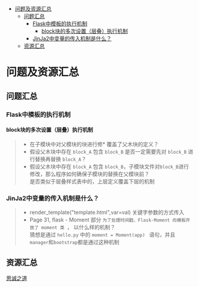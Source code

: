 <!-- MarkdownTOC -->

- [问题及资源汇总](#问题及资源汇总)
	- [问题汇总](#问题汇总)
		- [Flask中模板的执行机制](#flask中模板的执行机制)
			- [block块的多次设置（层叠）执行机制](#block块的多次设置（层叠）执行机制)
		- [JinJa2中变量的传入机制是什么？](#jinja2中变量的传入机制是什么？)
	- [资源汇总](#资源汇总)

<!-- /MarkdownTOC -->
# 问题及资源汇总

## 问题汇总

### Flask中模板的执行机制

#### block块的多次设置（层叠）执行机制

> * 在子模块中对父模块的块进行修* 覆盖了父木块的定义？  
> * 假设父木块中存在 `block_A` 包含 `block_B` 是否一定需要先对 `block_B` 进行替换再替换 `block_A`？  
> * 假设父木块中存在 `block_A` 包含 `block_B`，子模块文件对`block_B`进行修改，那么程序如何确保子模块的替换在父模块前？  
>    是否类似于层叠样式表中的，上层定义覆盖下层的机制  

### JinJa2中变量的传入机制是什么？
 
>* render_template("template.html",var=val) 关键字参数的方式传入   
>* Page 31, flask - Moment 部分 `为了处理时间戳，Flask-Moment 向模板开放了 moment 类 `， 以什么样的机制？  
>    猜想是通过 `hello.py` 中的 `moment = Moment(app) ` 语句，并且 `manager`和`bootstrap`都是通过这种机制  
## 资源汇总

[思诚之道](http://www.bjhee.com/jinja2-context.html)